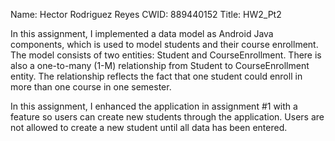 Name: Hector Rodriguez Reyes
CWID: 889440152
Title: HW2_Pt2

In this assignment, I implemented a data model as Android Java components, which is used to model students and 
their course enrollment. The model consists of two entities: Student and CourseEnrollment. There is also a one-to-many 
(1-M) relationship from Student to CourseEnrollment entity. The relationship reflects the fact that one student could
enroll in more than one course in one semester.


In this assignment, I enhanced the application in assignment #1 with a feature so users can create new students through the application. Users are not allowed to create a new student until all data has been entered.
